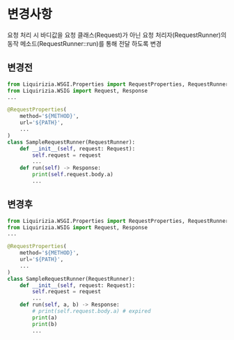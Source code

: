 # 변경사항

요청 처리 시 바디값을 요청 클래스(Request)가 아닌 요청 처리자(RequestRunner)의 동작 메소드(RequestRunner::run)를 통해 전달 하도록 변경

## 변경전

```python
from Liquirizia.WSGI.Properties import RequestProperties, RequestRunner
from Liquirizia.WSIG import Request, Response
...

@RequestProperties(
	method='${METHOD}',
	url='${PATH}',
	...
)
class SampleRequestRunner(RequestRunner):
	def __init__(self, request: Request):
		self.request = request
		...
	def run(self) -> Response:
		print(self.request.body.a)
		...
```

## 변경후

```python
from Liquirizia.WSGI.Properties import RequestProperties, RequestRunner
from Liquirizia.WSIG import Request, Response
...

@RequestProperties(
	method='${METHOD}',
	url='${PATH}',
	...
)
class SampleRequestRunner(RequestRunner):
	def __init__(self, request: Request):
		self.request = request
		...
	def run(self, a, b) -> Response:
		# print(self.request.body.a) # expired
		print(a)
		print(b)
		...
```
